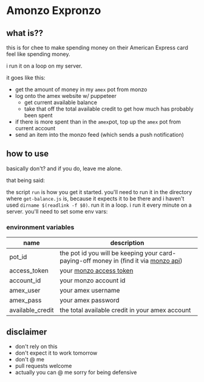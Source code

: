 # Amonzo Expronzo

## what is??

this is for chee to make spending money on their American Express card feel like spending money.

i run it on a loop on my server.

it goes like this:

* get the amount of money in my `amex` pot from monzo
* log onto the amex website w/ puppeteer
	- get current available balance
	- take that off the total available credit to get how much has probably been spent
* if there is more spent than in the `amex`pot, top up the `amex` pot from current account
* send an item into the monzo feed (which sends a push notification)

## how to use

basically don't? and if you do, leave me alone.

that being said:

the script `run` is how you get it started. you'll need to run it in the directory where `get-balance.js` is, because it expects it to be there and i haven't used `dirname $(readlink -f $0)`. run it in a loop. i run it every minute on a server. you'll need to set some env vars:

### environment variables

name | description
------- | ---------------
pot_id | the pot id you will be keeping your card-paying-off money in (find it via [monzo api](https://docs.monzo.com/#pots))
access_token | your [monzo access token](http://developers.monzo.com)
account_id | your monzo account id
amex_user | your amex username
amex_pass | your amex password
available_credit | the total available credit in your amex account

## disclaimer

* don't rely on this
* don't expect it to work tomorrow
* don't @ me
* pull requests welcome
* actually you can @ me sorry for being defensive
